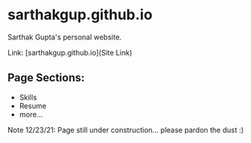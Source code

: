 # sarthakgup.github.io
Sarthak Gupta's personal website.

Link: [sarthakgup.github.io](Site Link)

## Page Sections:
- Skills
- Resume
- more...



Note 12/23/21: Page still under construction... please pardon the dust :)

